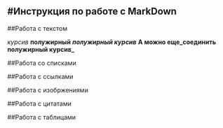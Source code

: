 #Инструкция по работе с MarkDown
---
##Работа с текстом

*курсив*
**полужирный**
***полужирный курсив***
**А можно еще_соединить полужирный курсив_**

##Работа со списками

##Работа с ссылками

##Работа с изобржениями

##Работа с цитатами

##Работа с таблицами